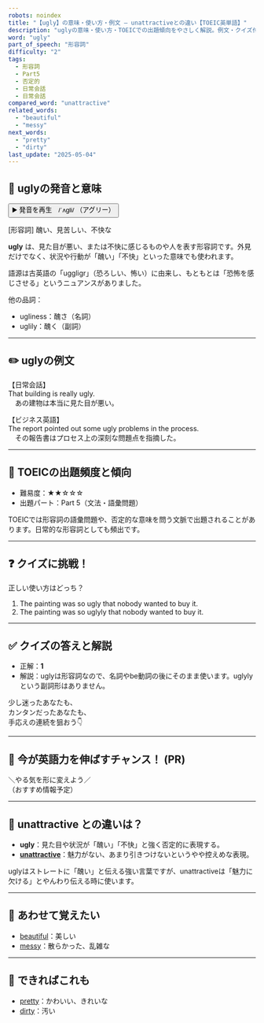 ```yaml
---
robots: noindex
title: "【ugly】の意味・使い方・例文 ― unattractiveとの違い【TOEIC英単語】"
description: "uglyの意味・使い方・TOEICでの出題傾向をやさしく解説。例文・クイズ付きでunattractiveとの違いもわかりやすく学べます。"
word: "ugly"
part_of_speech: "形容詞"
difficulty: "2"
tags:
  - 形容詞
  - Part5
  - 否定的
  - 日常会話
  - 日常会話
compared_word: "unattractive"
related_words:
  - "beautiful"
  - "messy"
next_words:
  - "pretty"
  - "dirty"
last_update: "2025-05-04"
---
```


## 🔰 uglyの発音と意味

<button class="play-audio" onclick="playTTS('ugly')">
  <span class="play-audio-main">
    ▶️ 発音を再生　/ˈʌɡli/
  </span>
  <span class="play-audio-sub">
    （アグリー）
  </span>
</button>

[形容詞] 醜い、見苦しい、不快な

**ugly** は、見た目が悪い、または不快に感じるものや人を表す形容詞です。外見だけでなく、状況や行動が「醜い」「不快」といった意味でも使われます。

語源は古英語の「uggligr」（恐ろしい、怖い）に由来し、もともとは「恐怖を感じさせる」というニュアンスがありました。

他の品詞：  
- ugliness：醜さ（名詞）
- uglily：醜く（副詞）

---

## ✏️ uglyの例文

【日常会話】  
That building is really ugly.  
　あの建物は本当に見た目が悪い。

【ビジネス英語】  
The report pointed out some ugly problems in the process.  
　その報告書はプロセス上の深刻な問題点を指摘した。

---

## 🎯 TOEICの出題頻度と傾向

- 難易度：★★☆☆☆
- 出題パート：Part 5（文法・語彙問題）

TOEICでは形容詞の語彙問題や、否定的な意味を問う文脈で出題されることがあります。日常的な形容詞としても頻出です。

---

## ❓ クイズに挑戦！

正しい使い方はどっち？

1. The painting was so ugly that nobody wanted to buy it.  
2. The painting was so uglyly that nobody wanted to buy it.

---

## ✅ クイズの答えと解説

- 正解：**1**
- 解説：uglyは形容詞なので、名詞やbe動詞の後にそのまま使います。uglylyという副詞形はありません。

少し迷ったあなたも、  
カンタンだったあなたも、  
手応えの連続を狙おう👇️

---

## 🚀 今が英語力を伸ばすチャンス！ (PR)

<div class="info-center">
＼やる気を形に変えよう／<br>  
（おすすめ情報予定）
</div>

---

## 🤔  unattractive との違いは？

- **ugly**：見た目や状況が「醜い」「不快」と強く否定的に表現する。
- **[unattractive](/word/unattractive/)**：魅力がない、あまり引きつけないというやや控えめな表現。

uglyはストレートに「醜い」と伝える強い言葉ですが、unattractiveは「魅力に欠ける」とやんわり伝える時に使います。

---

## 🧩 あわせて覚えたい

- [beautiful](/word/beautiful/)：美しい
- [messy](/word/messy/)：散らかった、乱雑な

---

## 📖 できればこれも

- [pretty](/word/pretty/)：かわいい、きれいな
- [dirty](/word/dirty/)：汚い

<!-- cvid: aid35_bid12 -->

